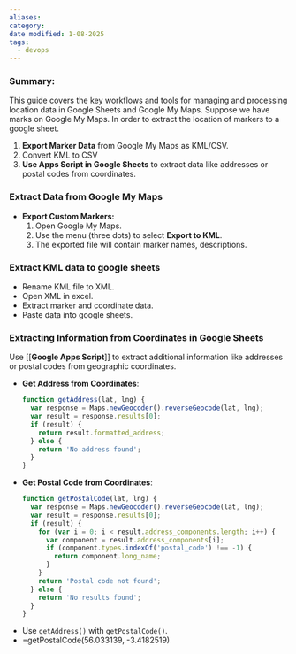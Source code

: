 ```yaml
---
aliases: 
category: 
date modified: 1-08-2025
tags:
  - devops
---
```

### Summary:

This guide covers the key workflows and tools for managing and processing location data in Google Sheets and Google My Maps. Suppose we have marks on Google My Maps. In order to extract the location of markers to a google sheet.

1. **Export Marker Data** from Google My Maps as KML/CSV.
2. Convert KML to CSV
3. **Use Apps Script in Google Sheets** to extract data like addresses or postal codes from coordinates.

### **Extract Data from Google My Maps**  
   - **Export Custom Markers:**
     1. Open Google My Maps.
     2. Use the menu (three dots) to select **Export to KML**.
     3. The exported file will contain marker names, descriptions.

### Extract KML data to google sheets
   
- Rename KML file to XML.
- Open XML in excel.
- Extract marker and coordinate data.
- Paste data into google sheets.

### **Extracting Information from Coordinates in Google Sheets**  

Use [[**Google Apps Script**]] to extract additional information like addresses or postal codes from geographic coordinates.

- **Get Address from Coordinates**:
  ```javascript
  function getAddress(lat, lng) {
    var response = Maps.newGeocoder().reverseGeocode(lat, lng);
    var result = response.results[0];
    if (result) {
      return result.formatted_address;
    } else {
      return 'No address found';
    }
  }
  ```
- **Get Postal Code from Coordinates**:
  ```javascript
  function getPostalCode(lat, lng) {
    var response = Maps.newGeocoder().reverseGeocode(lat, lng);
    var result = response.results[0];
    if (result) {
      for (var i = 0; i < result.address_components.length; i++) {
        var component = result.address_components[i];
        if (component.types.indexOf('postal_code') !== -1) {
          return component.long_name;
        }
      }
      return 'Postal code not found';
    } else {
      return 'No results found';
    }
  }
  ```
- Use `getAddress()` with `getPostalCode()`.
- =getPostalCode(56.033139, -3.4182519)


